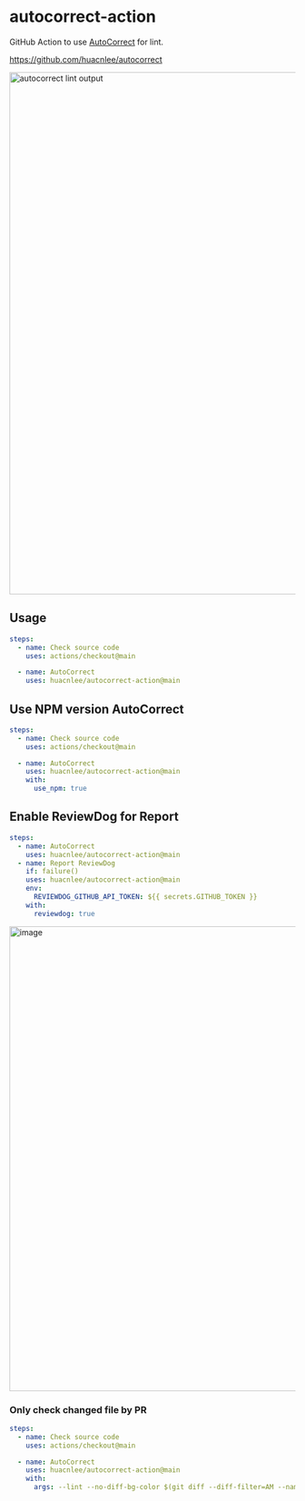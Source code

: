 # autocorrect-action

GitHub Action to use [AutoCorrect](https://github.com/huacnlee/autocorrect) for lint.

https://github.com/huacnlee/autocorrect

<img width="920" alt="autocorrect lint output" src="https://user-images.githubusercontent.com/5518/191889781-6372ecef-426a-4c67-a1f3-790f8117808e.png">

## Usage

```yml
steps:
  - name: Check source code
    uses: actions/checkout@main

  - name: AutoCorrect
    uses: huacnlee/autocorrect-action@main
```

## Use NPM version AutoCorrect

```yml
steps:
  - name: Check source code
    uses: actions/checkout@main

  - name: AutoCorrect
    uses: huacnlee/autocorrect-action@main
    with:
      use_npm: true
```

## Enable ReviewDog for Report

```yml
steps:
  - name: AutoCorrect
    uses: huacnlee/autocorrect-action@main
  - name: Report ReviewDog
    if: failure()
    uses: huacnlee/autocorrect-action@main
    env:
      REVIEWDOG_GITHUB_API_TOKEN: ${{ secrets.GITHUB_TOKEN }}
    with:
      reviewdog: true
```

<img width="819" alt="image" src="https://github.com/huacnlee/autocorrect-action/assets/5518/050d6f62-d461-44fc-a22f-2fb581ba0912">


### Only check changed file by PR

```yml
steps:
  - name: Check source code
    uses: actions/checkout@main

  - name: AutoCorrect
    uses: huacnlee/autocorrect-action@main
    with:
      args: --lint --no-diff-bg-color $(git diff --diff-filter=AM --name-only ${{ github.event.pull_request.base.sha }}}
````
